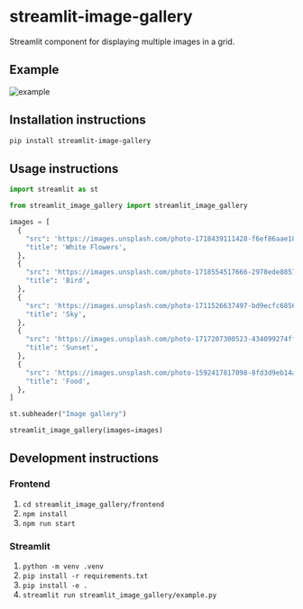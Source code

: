 # streamlit-image-gallery

Streamlit component for displaying multiple images in a grid.

## Example

![example](https://github.com/virtUOS/streamlit-image-gallery/assets/44410838/678bb69a-a20b-4749-bdb7-79b3eeec1ee0)

## Installation instructions

```sh
pip install streamlit-image-gallery
```

## Usage instructions

```python
import streamlit as st

from streamlit_image_gallery import streamlit_image_gallery

images = [
  {
    "src": 'https://images.unsplash.com/photo-1718439111428-f6ef86aae18d',
    "title": 'White Flowers',
  },
  {
    "src": 'https://images.unsplash.com/photo-1718554517666-2978ede88574',
    "title": 'Bird',
  },
  {
    "src": 'https://images.unsplash.com/photo-1711526637497-bd9ecfc68567',
    "title": 'Sky',
  },
  {
    "src": 'https://images.unsplash.com/photo-1717207300523-434099274ff0',
    "title": 'Sunset',
  },
  {
    "src": 'https://images.unsplash.com/photo-1592417817098-8fd3d9eb14a5',
    "title": 'Food',
  },
]

st.subheader("Image gallery")

streamlit_image_gallery(images=images)
```

## Development instructions

### Frontend

1. `cd streamlit_image_gallery/frontend`
2. `npm install`
3. `npm run start`

### Streamlit

1. `python -m venv .venv`
2. `pip install -r requirements.txt`
3. `pip install -e .`
4. `streamlit run streamlit_image_gallery/example.py`
